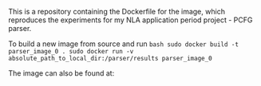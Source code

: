 This is a repository containing the Dockerfile for the image, which reproduces the experiments for my NLA application period project - PCFG parser. 

To build a new image from source and run
``bash
	sudo docker build -t parser_image_0 .
	sudo docker run -v absolute_path_to_local_dir:/parser/results parser_image_0
``

The image can also be found at:
